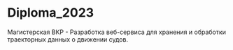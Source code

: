 # Diploma_2023
Магистерская ВКР - Разработка веб-сервиса для хранения и обработки траекторных данных о движении судов. 
